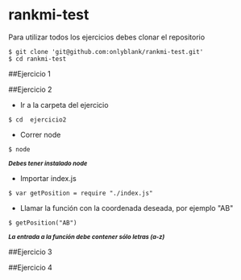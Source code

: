 # rankmi-test
Para utilizar todos los ejercicios debes clonar el repositorio
```{r, engine='bash', count_lines}
$ git clone 'git@github.com:onlyblank/rankmi-test.git'
$ cd rankmi-test
```
##Ejercicio 1

##Ejercicio 2
- Ir a la carpeta del ejercicio
```{r, engine='bash', count_lines}
$ cd  ejercicio2
```
- Correr node
```{r, engine='bash', count_lines}
$ node
```
<sup>***Debes tener instalado node***</sup>

- Importar index.js

```{r, engine='bash', count_lines}
$ var getPosition = require "./index.js"
```

- Llamar la función con la coordenada deseada, por ejemplo "AB"

```{r, engine='bash', count_lines}
$ getPosition("AB")
```
<sup>***La entrada a la función debe contener sólo letras (a-z)***</sup>

##Ejercicio 3

##Ejercicio 4